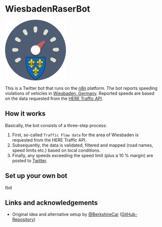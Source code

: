 # WiesbadenRaserBot

<img alt="A tachometer with the coat of arms of Wiesbaden in it" height="200" src="./twitter_avatar.png" title="Twitter avatar of the bot" width="200"/>

This is a Twitter bot that runs on the [n8n](https://n8n.io) platform.
The bot reports speeding violations of vehicles in [Wiesbaden, Germany](https://en.wikipedia.org/wiki/Wiesbaden).
Reported speeds are based on the data requested from the [HERE Traffic API](https://developer.here.com/documentation/traffic/dev_guide/topics/what-is.html).

## How it works
Basically, the bot consists of a three-step process:
1) First, so-called `Traffic Flow data` for the area of Wiesbaden is requested from the HERE Traffic API.
2) Subsequently, the data is validated, filtered and mapped (road names, speed limits etc.) based on local conditions.
3) Finally, any speeds exceeding the speed limit (plus a 10 % margin) are posted to [Twitter](https://twitter.com/WiesbadenRaser).

## Set up your own bot

tbd

## Links and acknowledgements
* Original idea and alternative setup by [@BerkshireCar](https://twitter.com/BerkshireCar) ([GitHub-Repository](https://github.com/BerkshireCar/SpeederBot))
